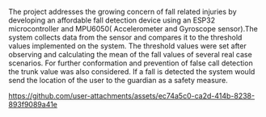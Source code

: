 The project addresses the growing concern of fall related injuries by developing an affordable fall detection device using an ESP32 microcontroller and MPU6050( Accelerometer and Gyroscope sensor).The system collects data from the sensor and compares it to the threshold values implemented on the system. The threshold values were set after observing and calculating the mean of the fall values of several real case scenarios. For further conformation and prevention of false call detection the trunk value was also considered. If a fall is detected the system would send the location of the user to the guardian as a safety measure.


https://github.com/user-attachments/assets/ec74a5c0-ca2d-414b-8238-893f9089a41e

